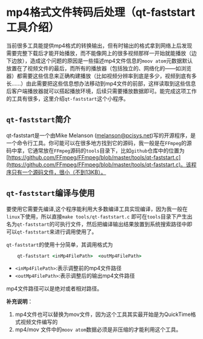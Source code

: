 # mp4格式文件转码后处理（qt-faststart工具介绍）
当前很多工具能提供mp4格式的转换输出，但有时输出的格式拿到网络上后发现需要完整下载后才能开始播放，而不能像网上的很多视频那样一开始就能播放（边下边放），造成这个问题的原因是一些描述mp4文件信息的`moov atom`元数据默认放置在了视频文件的最后，而所有的播放器（包括独立的、网络化的——如浏览器）都需要这些信息来正确构建播放（比如视频分辨率到底是多少，视频到底有多长......）由此需要把这些信息想办法移动到mp4文件的前部，这样读取到这些信息后客户端播放器就可以搭起播放环境，后续只需要播放数据即可。能完成这项工作的工具有很多，这里介绍`qt-faststart`这个小程序。

## `qt-faststart`简介
qt-faststart是一个由Mike Melanson (melanson@pcisys.net)写的开源程序，是一个命令行工具。你可能可以在很多地方找到它的源码，我一般是在`FFmpeg`的源码中拿，它通常放在`FFmpeg`源码的`tools`目录下，比如`github`仓库中的位置为[https://github.com/FFmpeg/FFmpeg/blob/master/tools/qt-faststart.c](https://github.com/FFmpeg/FFmpeg/blob/master/tools/qt-faststart.c)。该程序只有一个源码文件，很小（不到13KB）。

## `qt-faststart`编译与使用
要使用它需要先编译,这个程序能利用大多数编译工具实现编译，因为我一般在`linux`下使用，所以直接`make tools/qt-faststart.c` 即可在`tools`目录下产生出名为`qt-faststart`的可执行文件，然后把编译输出结果放置到系统搜索路径中即可以`qt-faststart`来进行调用使用了。

`qt-faststart`的使用十分简单，其调用格式为
```cmd
    qt-faststart <inMp4FilePath>  <outMp4FilePath>
```
 - `<inMp4FilePath>`:表示调整前的mp4文件路径
 - `<outMp4FilePath>`:表示调整后的输出mp4文件路径

mp4文件路径可以是绝对或者相对路径。

**补充说明**：
 1. mp4文件也可以替换为mov文件，因为这个工具其实最开始是为QuickTime格式视频文件编写的
 2. mp4/mov 文件中的`moov atom`数据必须是非压缩的才能利用这个工具。
